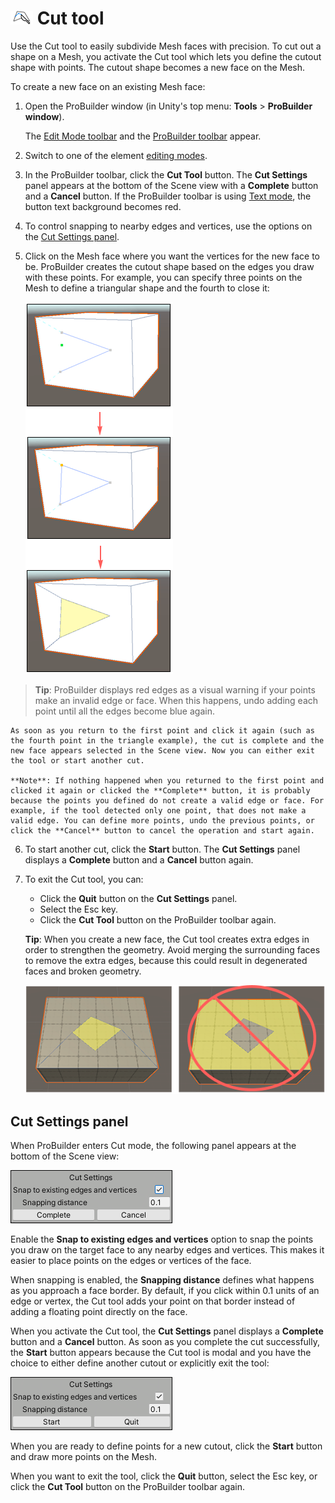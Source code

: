 # ![Cut Tool icon](images/icons/Cut_Tool.png) Cut tool

Use the Cut tool to easily subdivide Mesh faces with precision. To cut out a shape on a Mesh, you activate the Cut tool which lets you define the cutout shape with points. The cutout shape becomes a new face on the Mesh.

To create a new face on an existing Mesh face:

1. Open the ProBuilder window (in Unity's top menu: **Tools** > **ProBuilder window**).

	The [Edit Mode toolbar](overview-ui.md#edit-mode-toolbar) and the [ProBuilder toolbar](toolbar.md) appear.

1. Switch to one of the element [editing modes](modes.md).

2. In the ProBuilder toolbar, click the **Cut Tool** button. The **Cut Settings** panel appears at the bottom of the Scene view with a **Complete** button and a **Cancel** button. If the ProBuilder toolbar is using [Text mode](customizing.md#text-vs-icon-mode), the button text background becomes red.

3. To control snapping to nearby edges and vertices, use the options on the [Cut Settings panel](#cut-tool_panel).

5. Click on the Mesh face where you want the vertices for the new face to be. ProBuilder creates the cutout shape based on the edges you draw with these points. For example, you can specify three points on the Mesh to define a triangular shape and the fourth to close it:

	![Example of a triangular cutout on a face](images/cut-tool-example.png)

  > **Tip**: ProBuilder displays red edges as a visual warning if your points make an invalid edge or face. When this happens, undo adding each point until all the edges become blue again.

	As soon as you return to the first point and click it again (such as the fourth point in the triangle example), the cut is complete and the new face appears selected in the Scene view. Now you can either exit the tool or start another cut.

	**Note**: If nothing happened when you returned to the first point and clicked it again or clicked the **Complete** button, it is probably because the points you defined do not create a valid edge or face. For example, if the tool detected only one point, that does not make a valid edge. You can define more points, undo the previous points, or click the **Cancel** button to cancel the operation and start again.

6. To start another cut, click the **Start** button. The **Cut Settings** panel displays a **Complete** button and a **Cancel** button again.

7. To exit the Cut tool, you can:

	* Click the **Quit** button on the **Cut Settings** panel.
	* Select the Esc key.
	* Click the **Cut Tool** button on the ProBuilder toolbar again.

	**Tip**: When you create a new face, the Cut tool creates extra edges in order to strengthen the geometry. Avoid merging the surrounding faces to remove the extra edges, because this could result in degenerated faces and broken geometry.

	![After you cut a face, extra edges secure the new face's integrity. Removing those images makes the new face unstable](images/cut-tool-nomerge.png)



<a name="cut-tool_panel"></a>

## Cut Settings panel

When ProBuilder enters Cut mode, the following panel appears at the bottom of the Scene view:

![Extra options for the Cut Tool](images/Cut_Tool-panel.png)

Enable the **Snap to existing edges and vertices** option to snap the points you draw on the target face to any nearby edges and vertices. This makes it easier to place points on the edges or vertices of the face.

When snapping is enabled, the **Snapping distance** defines what happens as you approach a face border. By default, if you click within 0.1 units of an edge or vertex, the Cut tool adds your point on that border instead of adding a floating point directly on the face.

When you activate the Cut tool, the **Cut Settings** panel displays a **Complete** button and a **Cancel** button. As soon as you complete the cut successfully, the **Start** button appears because the Cut tool is modal and you have the choice to either define another cutout or explicitly exit the tool:

![You can choose to start another cut or exit the Cut Tool](images/Cut_Tool-panel2.png)

When you are ready to define points for a new cutout, click the **Start** button and draw more points on the Mesh.

When you want to exit the tool, click the **Quit** button, select the Esc key, or click the **Cut Tool** button on the ProBuilder toolbar again.
